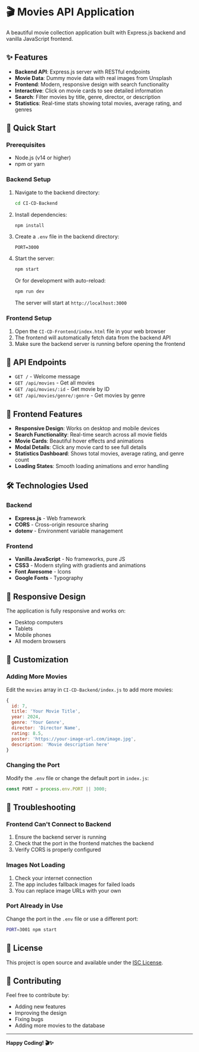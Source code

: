 # 🎬 Movies API Application

A beautiful movie collection application built with Express.js backend and vanilla JavaScript frontend.

## ✨ Features

- **Backend API**: Express.js server with RESTful endpoints
- **Movie Data**: Dummy movie data with real images from Unsplash
- **Frontend**: Modern, responsive design with search functionality
- **Interactive**: Click on movie cards to see detailed information
- **Search**: Filter movies by title, genre, director, or description
- **Statistics**: Real-time stats showing total movies, average rating, and genres

## 🚀 Quick Start

### Prerequisites

- Node.js (v14 or higher)
- npm or yarn

### Backend Setup

1. Navigate to the backend directory:
   ```bash
   cd CI-CD-Backend
   ```

2. Install dependencies:
   ```bash
   npm install
   ```

3. Create a `.env` file in the backend directory:
   ```env
   PORT=3000
   ```

4. Start the server:
   ```bash
   npm start
   ```

   Or for development with auto-reload:
   ```bash
   npm run dev
   ```

   The server will start at `http://localhost:3000`

### Frontend Setup

1. Open the `CI-CD-Frontend/index.html` file in your web browser
2. The frontend will automatically fetch data from the backend API
3. Make sure the backend server is running before opening the frontend

## 📡 API Endpoints

- `GET /` - Welcome message
- `GET /api/movies` - Get all movies
- `GET /api/movies/:id` - Get movie by ID
- `GET /api/movies/genre/:genre` - Get movies by genre

## 🎨 Frontend Features

- **Responsive Design**: Works on desktop and mobile devices
- **Search Functionality**: Real-time search across all movie fields
- **Movie Cards**: Beautiful hover effects and animations
- **Modal Details**: Click any movie card to see full details
- **Statistics Dashboard**: Shows total movies, average rating, and genre count
- **Loading States**: Smooth loading animations and error handling

## 🛠️ Technologies Used

### Backend
- **Express.js** - Web framework
- **CORS** - Cross-origin resource sharing
- **dotenv** - Environment variable management

### Frontend
- **Vanilla JavaScript** - No frameworks, pure JS
- **CSS3** - Modern styling with gradients and animations
- **Font Awesome** - Icons
- **Google Fonts** - Typography

## 📱 Responsive Design

The application is fully responsive and works on:
- Desktop computers
- Tablets
- Mobile phones
- All modern browsers

## 🔧 Customization

### Adding More Movies
Edit the `movies` array in `CI-CD-Backend/index.js` to add more movies:

```javascript
{
  id: 7,
  title: 'Your Movie Title',
  year: 2024,
  genre: 'Your Genre',
  director: 'Director Name',
  rating: 8.5,
  poster: 'https://your-image-url.com/image.jpg',
  description: 'Movie description here'
}
```

### Changing the Port
Modify the `.env` file or change the default port in `index.js`:

```javascript
const PORT = process.env.PORT || 3000;
```

## 🚨 Troubleshooting

### Frontend Can't Connect to Backend
1. Ensure the backend server is running
2. Check that the port in the frontend matches the backend
3. Verify CORS is properly configured

### Images Not Loading
1. Check your internet connection
2. The app includes fallback images for failed loads
3. You can replace image URLs with your own

### Port Already in Use
Change the port in the `.env` file or use a different port:

```bash
PORT=3001 npm start
```

## 📄 License

This project is open source and available under the [ISC License](LICENSE).

## 🤝 Contributing

Feel free to contribute by:
- Adding new features
- Improving the design
- Fixing bugs
- Adding more movies to the database

---

**Happy Coding! 🎬✨**

